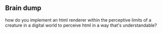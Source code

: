 ## Brain dump

how do you implement an html renderer within the perceptive limits of a creature in a digital world to perceive html in a way that's understandable?